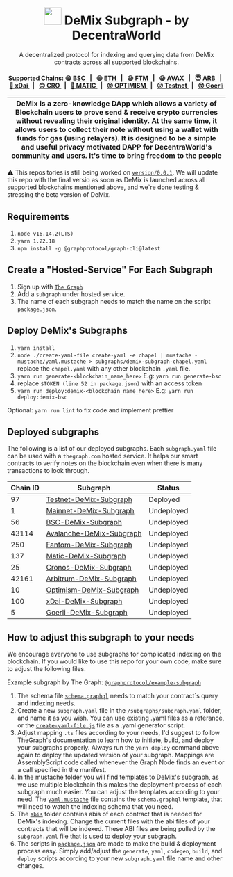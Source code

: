 

<p align="center">
    <h1 align="center">
      <img width="40" src="https://github.com/DecentraWorldDEWO/DeMix_Subgraph/blob/main/logo.png">  
      DeMix Subgraph - by DecentraWorld
    </h1>
    <p align="center">A decentralized protocol for indexing and querying data from DeMix contracts across all supported blockchains.</p>
</p>


<div align="center">
    <h4> Supported Chains: 
    <a href="https://thegraph.com/hosted-service/subgraph/decentraworlddewo/bsc-demix-Subgraph">
            😁 BSC
        </a>
        <span>&nbsp;&nbsp;|&nbsp;&nbsp;</span>
        <a href="https://thegraph.com/hosted-service/subgraph/decentraworlddewo/mainnet-demix-subgraph">
            😄 ETH
        </a>
        <span>&nbsp;&nbsp;|&nbsp;&nbsp;</span>
        <a href="https://thegraph.com/hosted-service/subgraph/decentraworlddewo/fantom-demix-subgraph">
            😃 FTM
        </a>
        <span>&nbsp;&nbsp;|&nbsp;&nbsp;</span>
        <a href="https://thegraph.com/hosted-service/subgraph/decentraworlddewo/avalanche-demix-subgraph">
            😀 AVAX
        </a>
                <span>&nbsp;&nbsp;|&nbsp;&nbsp;</span>
        <a href="https://thegraph.com/hosted-service/subgraph/decentraworlddewo/arbitrum-demix-subgraph">
            😇 ARB
        </a>
                <span>&nbsp;&nbsp;|&nbsp;&nbsp;</span>
        <a href="https://thegraph.com/hosted-service/subgraph/decentraworlddewo/xdai-demix-subgraph">
            🙂 xDai
        </a>
                <span>&nbsp;&nbsp;|&nbsp;&nbsp;</span>
        <a href="https://thegraph.com/hosted-service/subgraph/decentraworlddewo/cronos-demix-subgraph">
            🙃 CRO
        </a>
                <span>&nbsp;&nbsp;|&nbsp;&nbsp;</span>
        <a href="https://thegraph.com/hosted-service/subgraph/decentraworlddewo/matic-demix-subgraph">
            🤩 MATIC
        </a>
                <span>&nbsp;&nbsp;|&nbsp;&nbsp;</span>
        <a href="https://thegraph.com/hosted-service/subgraph/decentraworlddewo/avalanche-demix-subgraph">
            😝 OPTIMISM
        </a>
                <span>&nbsp;&nbsp;|&nbsp;&nbsp;</span>
        <a href="https://thegraph.com/hosted-service/subgraph/decentraworlddewo/bsc-testnet-demix-subgraph">
            😗 Testnet
        </a>
                <span>&nbsp;&nbsp;|&nbsp;&nbsp;</span>
        <a href="https://thegraph.com/hosted-service/subgraph/decentraworlddewo/goerli-demix-subgraph">
            😙 Goerli
        </a>
    </h4>
</div>



| DeMix is a zero-knowledge DApp which allows a variety of Blockchain users to prove send & receive crypto currencies without revealing their original identity. At the same time, it allows users to collect their note without using a wallet with funds for gas (using relayers). It is designed to be a simple and useful privacy motivated DAPP for DecentraWorld's community and users. It's time to bring freedom to the people |
| -------------------------------------------------------------------------------------------------------------------------------------------------------------------------------------------------------------------------------------------------------------------------------------------------------------------------------------------------------------------------------------------------------- |




⚠️ This repositories is still being worked on [`version/0.0.1`](https://github.com/DecentraWorldDEWO/DeMix_Subgraph). We will update this repo with the final versio as soon as DeMix is launched across all supported blockchains mentioned above, and we`re done testing & stressing the beta version of DeMix. 






## Requirements

1. `node v16.14.2(LTS)`
2. `yarn 1.22.18`
3. `npm install -g @graphprotocol/graph-cli@latest`






## Create a "Hosted-Service" For Each Subgraph

1. Sign up with [`The Graph`](https://thegraph.com/hosted-service/)
2. Add a `subgraph` under hosted service.
3. The name of each subgraph needs to match the name on the script `package.json`.






## Deploy DeMix's Subgraphs

1. `yarn install`
2. `node ./create-yaml-file create-yaml -e chapel | mustache - mustache/yaml.mustache > subgraphs/demix-subgraph-chapel.yaml` replace the `chapel.yaml` with any other blockchain `.yaml` file. 
3. `yarn run generate-<blockchain_name_here>`
E.g: `yarn run generate-bsc`
4. replace `$TOKEN (line 52 in package.json)` with an access token
5. `yarn run deploy:demix-<blockchain_name_here>`
E.g: `yarn run deploy:demix-bsc`

Optional: `yarn run lint` to fix code and implement prettier






## Deployed subgraphs

The following is a list of our deployed subgraphs. Each `subgraph.yaml` file can be used with a `thegraph.com` hosted service. It helps our smart contracts to verify notes on the blockchain even when there is many transactions to look through.

| Chain ID | Subgraph                                                                                                                |   Status   |
| -------- | ----------------------------------------------------------------------------------------------------------------------- | ---------- |
| 97       | [Testnet-DeMix-Subgraph](https://thegraph.com/hosted-service/subgraph/decentraworlddewo/bsc-testnet-demix-Subgraph)     |  Deployed  |
| 1        | [Mainnet-DeMix-Subgraph](https://thegraph.com/hosted-service/subgraph/decentraworlddewo/mainnet-demix-Subgraph)         | Undeployed |
| 56       | [BSC-DeMix-Subgraph](https://thegraph.com/hosted-service/subgraph/decentraworlddewo/bsc-demix-Subgrapxh)                | Undeployed |
| 43114    | [Avalanche-DeMix-Subgraph](https://thegraph.com/hosted-service/subgraph/decentraworlddewo/avalanche-demix-Subgraph)     | Undeployed |
| 250      | [Fantom-DeMix-Subgraph](https://thegraph.com/hosted-service/subgraph/decentraworlddewo/fantom-demix-Subgraph)           | Undeployed |
| 137      | [Matic-DeMix-Subgraph](https://thegraph.com/hosted-service/subgraph/decentraworlddewo/matic-demix-Subgraph)             | Undeployed |
| 25       | [Cronos-DeMix-Subgraph](https://thegraph.com/hosted-service/subgraph/decentraworlddewo/cronos-demix-Subgraph)           | Undeployed |
| 42161    | [Arbitrum-DeMix-Subgraph](https://thegraph.com/hosted-service/subgraph/decentraworlddewo/arbitrum-demix-Subgraph)       | Undeployed |
| 10       | [Optimism-DeMix-Subgraph](https://thegraph.com/hosted-service/subgraph/decentraworlddewo/optimism-demix-Subgraph)       | Undeployed |
| 100      | [xDai-DeMix-Subgraph](https://thegraph.com/hosted-service/subgraph/decentraworlddewo/xdai-demix-Subgraph)               | Undeployed |
| 5        | [Goerli-DeMix-Subgraph](https://thegraph.com/hosted-service/subgraph/decentraworlddewo/goerli-demix-Subgraph)           | Undeployed |






## How to adjust this subgraph to your needs

We encourage everyone to use subgraphs for complicated indexing on the blockchain.
If you would like to use this repo for your own code, make sure to adjust the following files.

Example subgraph by The Graph: [`@graphprotocol/example-subgraph`](https://github.com/graphprotocol/example-subgraph)

1. The schema file [`schema.graphql`](https://github.com/DecentraWorldDEWO/DeMix_Subgraph/blob/main/schema.graphql) needs to match your contract`s query and indexing needs.
2. Create a new `subgraph.yaml` file in the `/subgraphs/subgraph.yaml` folder, and name it as you wish. You can use existing .yaml files as a referance, or the [`create-yaml-file.js`](https://github.com/DecentraWorldDEWO/DeMix_Subgraph/blob/main/create-yaml-file.js) file as a .yaml generator script.
3. Adjust mapping `.ts` files according to your needs, I'd suggest to follow TheGraph's documentation to learn how to initiate, build, and deploy your subgraphs properly. Always run the `yarn deploy` command above again to deploy the updated version of your subgraph. Mappings are AssemblyScript code called whenever the Graph Node finds an event or a call specified in the manifest.
4. In the mustache folder you will find templates to DeMix's subgraph, as we use multiple blockchain this makes the deployment process of each subgraph much easier. You can adjust the templates according to your need. The [`yaml.mustache`](https://github.com/DecentraWorldDEWO/DeMix_Subgraph/blob/main/mustache/yaml.mustache) file contains the `schema.graphql` template, that will need to watch the indexing schema that you need. 
5. The [`abis`](https://github.com/DecentraWorldDEWO/DeMix_Subgraph/blob/main/abis) folder contains abis of each contract that is needed for DeMix's indexing. Change the current files with the abi files of your contracts that will be indexed. These ABI files are being pulled by the `subgraph.yaml` file that is used to deploy your subgraph. 
6. The scripts in [`package.json`](https://github.com/DecentraWorldDEWO/DeMix_Subgraph/blob/main/package.json) are made to make the build & deployment process easy. Simply add/adjust the `generate`, `yaml`, `codegen`, `build`, and `deploy` scripts according to your new `subgraph.yaml` file name and other changes. 
